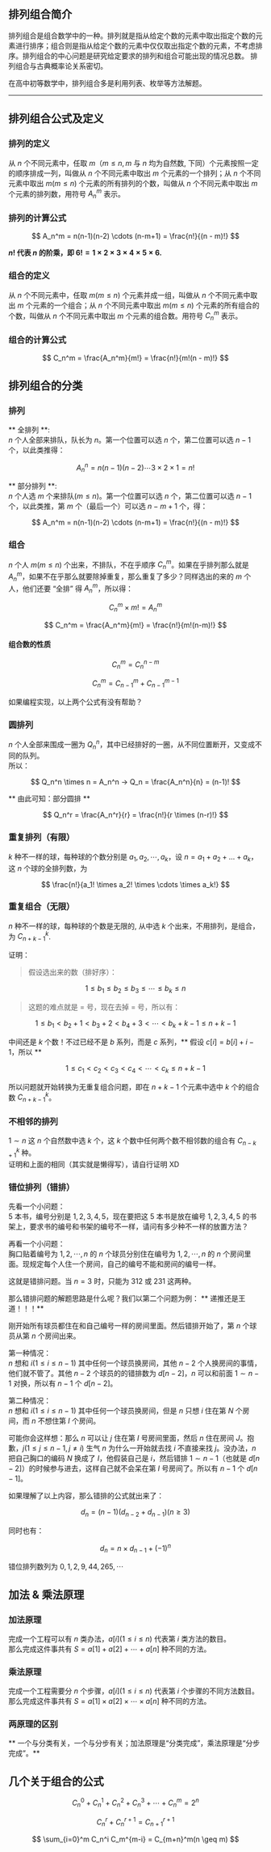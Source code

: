 
## 排列组合简介

排列组合是组合数学中的一种。排列就是指从给定个数的元素中取出指定个数的元素进行排序；组合则是指从给定个数的元素中仅仅取出指定个数的元素，不考虑排序。排列组合的中心问题是研究给定要求的排列和组合可能出现的情况总数。 排列组合与古典概率论关系密切。

在高中初等数学中，排列组合多是利用列表、枚举等方法解题。

---

## 排列组合公式及定义


### 排列的定义

从 $n$ 个不同元素中，任取 $m$（$m≤n,m$ 与 $n$ 均为自然数, 下同）个元素按照一定的顺序排成一列，叫做从 $n$ 个不同元素中取出 $m$ 个元素的一个排列；从 $n$ 个不同元素中取出 $m$($m≤n$) 个元素的所有排列的个数，叫做从 $n$ 个不同元素中取出 $m$ 个元素的排列数，用符号 $A_n^m$ 表示。

### 排列的计算公式


$$
A_n^m = n(n-1)(n-2) \cdots (n-m+1) = \frac{n!}{(n - m)!}
$$


**$n!$ 代表 $n$ 的阶乘，即 $6! = 1 \times 2 \times 3 \times 4 \times 5 \times 6$.**

### 组合的定义

从 $n$ 个不同元素中，任取 $m$($m≤n$) 个元素并成一组，叫做从 $n$ 个不同元素中取出 $m$ 个元素的一个组合；从 $n$ 个不同元素中取出 $m$($m≤n$) 个元素的所有组合的个数，叫做从 $n$ 个不同元素中取出 $m$ 个元素的组合数。用符号 $C_n^m$ 表示。

### 组合的计算公式


$$
C_n^m = \frac{A_n^m}{m!} = \frac{n!}{m!(n - m)!}
$$


## 排列组合的分类

### 排列

** 全排列 **:<br>
$n$ 个人全部来排队，队长为 $n$。第一个位置可以选 $n$ 个，第二位置可以选 $n-1$ 个，以此类推得：


$$
A_n^n = n(n-1)(n-2) \cdots 3 × 2 × 1 = n!
$$


** 部分排列 **:<br>
$n$ 个人选 $m$ 个来排队($m \le n$)。第一个位置可以选 $n$ 个，第二位置可以选 $n-1$ 个，以此类推，第 $m$ 个（最后一个）可以选 $n-m+1$ 个，得：


$$
A_n^m = n(n-1)(n-2) \cdots (n-m+1) = \frac{n!}{(n - m)!}
$$


### 组合

$n$ 个人 $m$($m \le n$) 个出来，不排队，不在乎顺序 $C_n^m$。如果在乎排列那么就是 $A_n^m$，如果不在乎那么就要除掉重复，那么重复了多少？同样选出的来的 $m$ 个人，他们还要 “全排” 得 $A_n^m$，所以得：


$$
C_n^m \times m! = A_n^m
$$



$$
C_n^m = \frac{A_n^m}{m!} = \frac{n!}{m!(n-m)!}
$$


#### 组合数的性质


$$
C_n^m = C_{n}^{n-m}
$$



$$
C_n^m = C_{n-1}^{m} + C_{n-1}^{m-1}
$$


如果编程实现，以上两个公式有没有帮助？

### 圆排列

$n$ 个人全部来围成一圈为 $Q_n^n$，其中已经排好的一圈，从不同位置断开，又变成不同的队列。<br>
所以：


$$
Q_n^n \times n = A_n^n → Q_n = \frac{A_n^n}{n} = (n-1)!
$$


** 由此可知：部分圆排 **


$$
Q_n^r = \frac{A_n^r}{r} = \frac{n!}{r \times (n-r)!}
$$


### 重复排列（有限）

$k$ 种不一样的球，每种球的个数分别是 $a_1,a_2,\cdots,a_k$，设 $n=a_1+a_2+…+a_k$，这 $n$ 个球的全排列数，为


$$
\frac{n!}{a_1! \times a_2! \times \cdots \times a_k!}
$$


### 重复组合（无限）
$n$ 种不一样的球，每种球的个数是无限的, 从中选 $k$ 个出来，不用排列，是组合，为 $C_{n+k-1}^{k}$.

证明：
>假设选出来的数（排好序）：

>
$$
1 \le b_1 \le b_2 \le b_3 \le \cdots \le b_k \le n
$$


>这题的难点就是 $=$ 号，现在去掉 $=$ 号，所以有：

>
$$
1 \le b_1 < b_2+1 < b_3+2 < b_4+3 < \cdots < b_k+k-1 \le n+k-1
$$


中间还是 $k$ 个数！不过已经不是 $b$ 系列，而是 $c$ 系列，** 假设 $c[i]=b[i]+i-1$，所以 **


$$
1 \le c_1 < c_2 < c_3 < c_4 < \cdots < c_k \le n+k-1
$$


所以问题就开始转换为无重复组合问题，即在 $n+k-1$ 个元素中选中 $k$ 个的组合数 $C_{n+k-1}^{k}$。

### 不相邻的排列

$1 \sim n$ 这 $n$ 个自然数中选 $k$ 个，这 $k$ 个数中任何两个数不相邻数的组合有 $C_{n-k+1}^{k}$ 种。<br>
证明和上面的相同（其实就是懒得写），请自行证明 XD

### 错位排列（错排）

先看一个小问题：<br>
$5$ 本书，编号分别是 $1,2,3,4,5$，现在要把这 5 本书是放在编号 $1,2,3,4,5$ 的书架上，要求书的编号和书架的编号不一样，请问有多少种不一样的放置方法？

再看一个小问题：<br>
胸口贴着编号为 $1,2,\cdots,n$ 的 $n$ 个球员分别住在编号为 $1,2,\cdots,n$ 的 $n$ 个房间里面。现规定每个人住一个房间，自己的编号不能和房间的编号一样。

这就是错排问题。当 $n=3$ 时，只能为 312 或 231 这两种。

那么错排问题的解题思路是什么呢？我们以第二个问题为例：
** 递推还是王道！！！**

刚开始所有球员都住在和自己编号一样的房间里面。然后错排开始了，第 $n$ 个球员从第 $n$ 个房间出来。

第一种情况：<br>
$n$ 想和 $i(1 \le i \le n-1)$ 其中任何一个球员换房间，其他 $n-2$ 个人换房间的事情，他们就不管了。其他 $n-2$ 个球员的的错排数为 $d[n-2]$，$n$ 可以和前面 $1 \sim n-1$ 对换，所以有 $n-1$ 个 $d[n-2]$。

第二种情况：<br>
$n$ 想和 $i(1 \le i \le n-1)$ 其中任何一个球员换房间，但是 $n$ 只想 $i$ 住在第 $N$ 个房间，而 $n$ 不想住第 $I$ 个房间。

可能你会这样想：那么 $n$ 可以让 $j$ 住在第 $I$ 号房间里面，然后 $n$ 住在房间 $J$。抱歉，$j(1 \le j \le n-1,j\neq i)$ 生气 $n$ 为什么一开始就去找 $i$ 不直接来找 $j$。没办法，$n$ 把自己胸口的编码 $N$ 换成了 $I$，他假装自己是 $i$，然后错排 $1 \sim n-1$（也就是 $d[n-2]$）的时候参与进去，这样自己就不会呆在第 $I$ 号房间了。所以有 $n-1$ 个 $d[n-1]$。

如果理解了以上内容，那么错排的公式就出来了：


$$
d_n = (n-1)(d_{n-2} + d_{n-1}) (n\geq 3)
$$


同时也有：


$$
d_n = n \times d_{n-1} + (-1)^n
$$


错位排列数列为 $0,1,2,9,44,265,\cdots$

## 加法 & 乘法原理

### 加法原理

完成一个工程可以有 $n$ 类办法，$a[i](1 \le i \le n)$ 代表第 $i$ 类方法的数目。<br>
那么完成这件事共有 $S=a[1]+a[2]+\cdots +a[n]$ 种不同的方法。

### 乘法原理

完成一个工程需要分 $n$ 个步骤，$a[i](1 \le i \le n)$ 代表第 $i$ 个步骤的不同方法数目。<br>
那么完成这件事共有 $S = a[1] \times a[2] \times \cdots \times a[n]$ 种不同的方法。

### 两原理的区别

** 一个与分类有关，一个与分步有关；加法原理是“分类完成”，乘法原理是“分步完成”。**

## 几个关于组合的公式


$$
C_n^0 + C_n^1 + C_n^2 + C_n^3 + \cdots + C_n^m = 2^n
$$



$$
C_n^r + C_n^{r+1} = C_{n+1}^{r+1}
$$



$$
\sum_{i=0}^m C_n^i C_m^{m-i} = C_{m+n}^m(n \geq m)
$$


